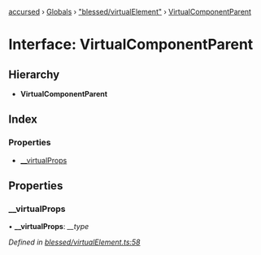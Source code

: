 [accursed](../README.md) › [Globals](../globals.md) › ["blessed/virtualElement"](../modules/_blessed_virtualelement_.md) › [VirtualComponentParent](_blessed_virtualelement_.virtualcomponentparent.md)

# Interface: VirtualComponentParent

## Hierarchy

* **VirtualComponentParent**

## Index

### Properties

* [__virtualProps](_blessed_virtualelement_.virtualcomponentparent.md#__virtualprops)

## Properties

###  __virtualProps

• **__virtualProps**: *__type*

*Defined in [blessed/virtualElement.ts:58](https://github.com/cancerberoSgx/accursed/blob/5b2518e/src/blessed/virtualElement.ts#L58)*
